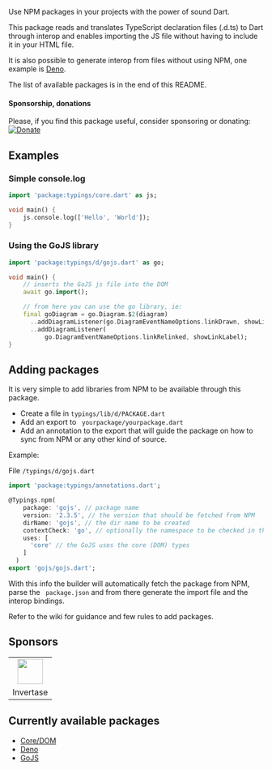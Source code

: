 Use NPM packages in your projects with the power of sound Dart.

This package reads and translates TypeScript declaration files (.d.ts) to Dart through interop and enables importing the JS file without having to include it in your HTML file.

It is also possible to generate interop from files without using NPM, one example is [Deno](https://pub.dev/documentation/typings/latest/d_deno_deno/d_deno_deno-library.html).

The list of available packages is in the end of this README.

#### Sponsorship, donations

Please, if you find this package useful, consider sponsoring or donating:  
[![Donate](https://img.shields.io/badge/Donate-PayPal-green.svg)](https://www.paypal.com/donate?hosted_button_id=YNCG33GLM3494)

## Examples

### Simple console.log

```dart
import 'package:typings/core.dart' as js;

void main() {
    js.console.log(['Hello', 'World']);
}

```

### Using the GoJS library

```dart
import 'package:typings/d/gojs.dart' as go;

void main() {
    // inserts the GoJS js file into the DOM
    await go.import(); 

    // from here you can use the go library, ie:
    final goDiagram = go.Diagram.$2(diagram)
      ..addDiagramListener(go.DiagramEventNameOptions.linkDrawn, showLinkLabel)
      ..addDiagramListener(
          go.DiagramEventNameOptions.linkRelinked, showLinkLabel);
}
```

## Adding packages

It is very simple to add libraries from NPM to be available through this package.

 - Create a file in `typings/lib/d/PACKAGE.dart` 
 - Add an export to ` yourpackage/yourpackage.dart` 
 - Add an annotation to the export that will guide the package on how to sync from NPM or any other kind of source.

Example:

File `/typings/d/gojs.dart`
```dart
import 'package:typings/annotations.dart';

@Typings.npm(
    package: 'gojs', // package name
    version: '2.3.5', // the version that should be fetched from NPM
    dirName: 'gojs', // the dir name to be created
    contextCheck: 'go', // optionally the namespace to be checked in the JS when the JS file is imported
    uses: [
      'core' // the GoJS uses the core (DOM) types
    ]
  )
export 'gojs/gojs.dart';
```

With this info the builder will automatically fetch the package from NPM, parse the ` package.json`  and from there generate the import file and the interop bindings.

Refer to the wiki for guidance and few rules to add packages.

## Sponsors
<table>
<tr>
<td align="center"><img src="https://static.invertase.io/assets/invertase/invertase-rounded-avatar.png" height="50">
</td>
</tr>
<tr>
<td>Invertase</td>
</tr>
</table>

## Currently available packages
 - [Core/DOM](https://pub.dev/documentation/typings/latest/d_core_core/d_core_core-library.html)
 - [Deno](https://pub.dev/documentation/typings/latest/d_deno_deno/d_deno_deno-library.html)
 - [GoJS](https://pub.dev/documentation/typings/latest/d_gojs_gojs/d_gojs_gojs-library.html)
